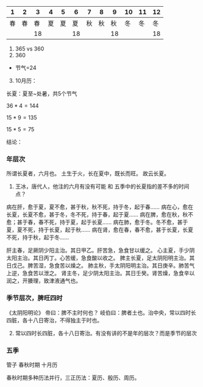

| 1   | 2   | 3   | 4   | 5   | 6   | 7   | 8   | 9   | 10  | 11  | 12  |
| --- | --- | --- | --- | --- | --- | --- | --- | --- | --- | --- | --- |
| 春   | 春   | 春   | 夏   | 夏   | 夏   | 秋   | 秋   | 秋   | 冬   | 冬   | 冬   |
|     |     | 18  |     |     | 18  |     |     | 18  |     |     | 18  |


1. 365 vs 360
2. 360
  - 节气=24
3. 10月历：
  
长夏：夏至~处暑，共5个节气


$36*4=144$

$15*9=135$

$15*5=75$


结论：

### 年层次

所谓长夏者，六月也。
土生于火，长在夏中，既长而旺。
故云长夏。

1. 王冰，唐代人，他注的六月有没有可能 和 五季中的长夏指的差不多的时间点？

病在肝，愈于夏，夏不愈，甚于秋，秋不死，持于冬，起于春……
病在心，愈在长夏，长夏不愈，甚于冬，冬不死，持于春，起于夏……
病在脾，愈在秋，秋不愈；甚于春，春不死，持于夏，起于长夏……
病在肺，愈于冬。冬不愈，甚于夏，夏不死，持于长夏，起于秋……
病在肾，愈在春，春不愈，甚于长夏，长夏不死，持于秋，起于冬……

肝主春，足厥阴少阳主治。其日甲乙。肝苦急，急食甘以缓之。
心主夏，手少阴太阳主治。其日丙丁。心苦缓，急食酸以收之。
脾主长夏，足太阴阳明主治。其日戊己。脾苦湿，急食苦以燥之。
肺主秋，手太阴阳明主治。其日庚辛。肺苦气上逆，急食苦以泄之。
肾主冬，足少阴太阳主治。其日壬癸。肾苦燥，急食辛以润之，开腠理，致津液通气也。



### 季节层次，脾旺四时

《太阴阳明论》
帝曰：脾不主时何也？
岐伯曰：脾者土也。治中央，常以四时长四脏，各十八日寄治，不得独主于时也。


2. 常以四时长四脏，各十八日寄治。有没有讲的不是年的层次？而是季节的层次

### 五季

管子 春秋时期 十月历

春秋时期多种历法并行，三正历法：夏历、殷历、周历。





